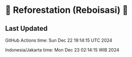 
# 🌳 Reforestation (Reboisasi) 🌲

## Last Updated

GitHub Actions time: Sun Dec 22 19:14:15 UTC 2024

Indonesia/Jakarta time: Mon Dec 23 02:14:15 WIB 2024
